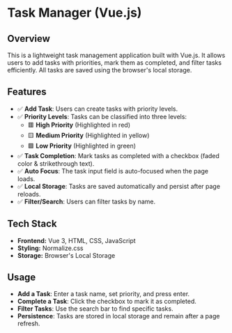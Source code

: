 # **Task Manager (Vue.js)**

## **Overview**
This is a lightweight task management application built with Vue.js. It allows users to add tasks with priorities, mark them as completed, and filter tasks efficiently. All tasks are saved using the browser's local storage.

## **Features**
- ✅ **Add Task**: Users can create tasks with priority levels.
- ✅ **Priority Levels**: Tasks can be classified into three levels:
  - 🟥 **High Priority** (Highlighted in red)
  - 🟨 **Medium Priority** (Highlighted in yellow)
  - 🟩 **Low Priority** (Highlighted in green)
- ✅ **Task Completion**: Mark tasks as completed with a checkbox (faded color & strikethrough text).
- ✅ **Auto Focus**: The task input field is auto-focused when the page loads.
- ✅ **Local Storage**: Tasks are saved automatically and persist after page reloads.
- ✅ **Filter/Search**: Users can filter tasks by name.

## **Tech Stack**
- **Frontend:** Vue 3, HTML, CSS, JavaScript
- **Styling:** Normalize.css
- **Storage:** Browser's Local Storage

## **Usage**
- **Add a Task**: Enter a task name, set priority, and press enter.
- **Complete a Task**: Click the checkbox to mark it as completed.
- **Filter Tasks**: Use the search bar to find specific tasks.
- **Persistence**: Tasks are stored in local storage and remain after a page refresh.
